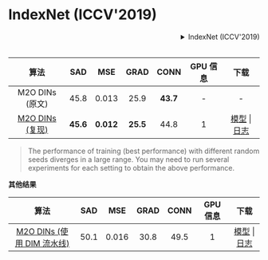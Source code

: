 # IndexNet (ICCV'2019)

<!-- [ALGORITHM] -->

<details>
<summary align="right">IndexNet (ICCV'2019)</summary>

```bibtex
@inproceedings{hao2019indexnet,
  title={Indices Matter: Learning to Index for Deep Image Matting},
  author={Lu, Hao and Dai, Yutong and Shen, Chunhua and Xu, Songcen},
  booktitle={Proc. IEEE/CVF International Conference on Computer Vision (ICCV)},
  year={2019}
}
```

</details>

<br/>

|                                  算法                                   |   SAD    |    MSE    |   GRAD   |   CONN   | GPU 信息 |                                                                                                                                下载                                                                                                                                 |
| :---------------------------------------------------------------------: | :------: | :-------: | :------: | :------: | :------: | :-----------------------------------------------------------------------------------------------------------------------------------------------------------------------------------------------------------------------------------------------------------------: |
|                             M2O DINs (原文)                             |   45.8   |   0.013   |   25.9   | **43.7** |    -     |                                                                                                                                  -                                                                                                                                  |
| [M2O DINs (复现)](/configs/indexnet/indexnet_mobv2_78k-1xb16_comp1k.py) | **45.6** | **0.012** | **25.5** |   44.8   |    1     | [模型](https://download.openmmlab.com/mmediting/mattors/indexnet/indexnet_mobv2_1x16_78k_comp1k_SAD-45.6_20200618_173817-26dd258d.pth) \| [日志](https://download.openmmlab.com/mmediting/mattors/indexnet/indexnet_mobv2_1x16_78k_comp1k_20200618_173817.log.json) |

> The performance of training (best performance) with different random seeds diverges in a large range. You may need to run several experiments for each setting to obtain the above performance.

**其他结果**

|                                           算法                                            | SAD  |  MSE  | GRAD | CONN | GPU 信息 |                                                                                                                                       下载                                                                                                                                        |
| :---------------------------------------------------------------------------------------: | :--: | :---: | :--: | :--: | :------: | :-------------------------------------------------------------------------------------------------------------------------------------------------------------------------------------------------------------------------------------------------------------------------------: |
| [M2O DINs (使用 DIM 流水线)](/configs/indexnet/indexnet_mobv2-dimaug_78k-1xb16_comp1k.py) | 50.1 | 0.016 | 30.8 | 49.5 |    1     | [模型](https://download.openmmlab.com/mmediting/mattors/indexnet/indexnet_dimaug_mobv2_1x16_78k_comp1k_SAD-50.1_20200626_231857-af359436.pth) \| [日志](https://download.openmmlab.com/mmediting/mattors/indexnet/indexnet_dimaug_mobv2_1x16_78k_comp1k_20200626_231857.log.json) |
